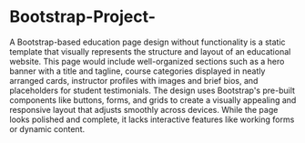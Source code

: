 ﻿# Bootstrap-Project-
A Bootstrap-based education page design without functionality is a static template that visually represents the structure and layout of an educational website. This page would include well-organized sections such as a hero banner with a title and tagline, course categories displayed in neatly arranged cards, instructor profiles with images and brief bios, and placeholders for student testimonials. The design uses Bootstrap's pre-built components like buttons, forms, and grids to create a visually appealing and responsive layout that adjusts smoothly across devices. While the page looks polished and complete, it lacks interactive features like working forms or dynamic content.
